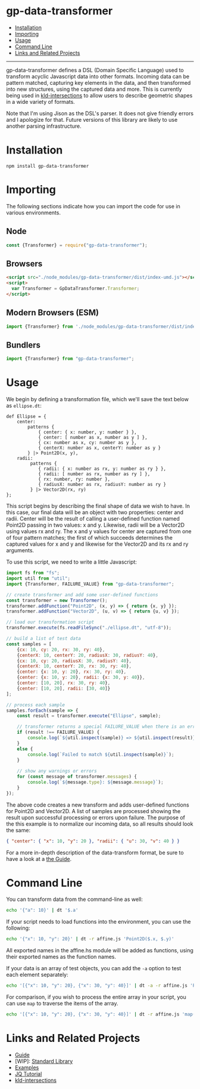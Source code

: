 # gp-data-transformer

- [Installation](#installation)
- [Importing](#importing)
- [Usage](#usage)
- [Command Line](#command-line)
- [Links and Related Projects](#links-and-related-projects)

---

gp-data-transformer defines a DSL (Domain Specific Language) used to transform acyclic Javascript data into other formats. Incoming data can be pattern matched, capturing key elements in the data, and then transformed into new structures, using the captured data and more. This is currently being used in [kld-intersections](https://github.com/thelonious/kld-intersections) to allow users to describe geometric shapes in a wide variety of formats.

Note that I'm using Jison as the DSL's parser. It does not give friendly errors and I apologize for that. Future versions of this library are likely to use another parsing infrastructure.

# Installation

```npm install gp-data-transformer```

# Importing

The following sections indicate how you can import the code for use in various environments.

## Node

```javascript
const {Transformer} = require("gp-data-transformer");
```

## Browsers

```html
<script src="./node_modules/gp-data-transformer/dist/index-umd.js"></script>
<script>
  var Transformer = GpDataTransformer.Transformer;
</script>
```

## Modern Browsers (ESM)

```javascript
import {Transformer} from './node_modules/gp-data-transformer/dist/index-esm.js';
```

## Bundlers

```javascript
import {Transformer} from "gp-data-transformer";
```

# Usage

We begin by defining a transformation file, which we'll save the text below as `ellipse.dt`:

```
def Ellipse = {
    center:
        patterns {
            { center: { x: number, y: number } },
            { center: [ number as x, number as y ] },
            { cx: number as x, cy: number as y },
            { centerX: number as x, centerY: number as y }
        } |> Point2D(x, y),
    radii:
         patterns {
            { radii: { x: number as rx, y: number as ry } },
            { radii: [ number as rx, number as ry ] },
            { rx: number, ry: number },
            { radiusX: number as rx, radiusY: number as ry }
         } |> Vector2D(rx, ry)
};
```

This script begins by describing the final shape of data we wish to have. In this case, our final data will be an object with two properties: center and radii. Center will be the result of calling a user-defined function named Point2D passing in two values: x and y. Likewise, radii will be a Vector2D using values rx and ry. The x and y values for center are captured from one of four pattern matches; the first of which succeeds determines the captured values for x and y and likewise for the Vector2D and its rx and ry arguments.

To use this script, we need to write a little Javascript:

```javascript
import fs from "fs";
import util from "util";
import {Transformer, FAILURE_VALUE} from "gp-data-transformer";

// create transformer and add some user-defined functions
const transformer = new Transformer();
transformer.addFunction("Point2D", (x, y) => { return {x, y} });
transformer.addFunction("Vector2D", (u, v) => { return {u, v} });

// load our transformation script
transformer.execute(fs.readFileSync("./ellipse.dt", "utf-8"));

// build a list of test data
const samples = [
    {cx: 10, cy: 20, rx: 30, ry: 40},
    {centerX: 10, centerY: 20, radiusX: 30, radiusY: 40},
    {cx: 10, cy: 20, radiusX: 30, radiusY: 40},
    {centerX: 10, centerY: 20, rx: 30, ry: 40},
    {center: {x: 10, y: 20}, rx: 30, ry: 40},
    {center: {x: 10, y: 20}, radii: {x: 30, y: 40}},
    {center: [10, 20], rx: 30, ry: 40},
    {center: [10, 20], radii: [30, 40]}
];

// process each sample
samples.forEach(sample => {
    const result = transformer.execute("Ellipse", sample);

    // transformer returns a special FAILURE_VALUE when there is an error
    if (result !== FAILURE_VALUE) {
        console.log(`${util.inspect(sample)} => ${util.inspect(result)}`);
    }
    else {
        console.log(`Failed to match ${util.inspect(sample)}`);
    }
    
    // show any warnings or errors
    for (const message of transformer.messages) {
        console.log(`${message.type}: ${message.message}`);
    }
});
```

The above code creates a new transform and adds user-defined functions for Point2D and Vector2D. A list of samples are processed showing the result upon successful processing or errors upon failure. The purpose of the this example is to normalize our incoming data, so all results should look the same:

```JSON
{ "center": { "x": 10, "y": 20 }, "radii": { "u": 30, "v": 40 } }
```

For a more in-depth description of the data-transform format, be sure to have a look at a [the Guide](docs/guide.md).

# Command Line

You can transform data from the command-line as well:

```bash
echo '{"a": 10}' | dt '$.a'
```

If your script needs to load functions into the environment, you can use the following:

```bash
echo '{"x": 10, "y": 20}' | dt -r affine.js 'Point2D($.x, $.y)'
```

All exported names in the affine.hs module will be added as functions, using their exported names as the function names.

If your data is an array of test objects, you can add the `-a` option to test each element separately:

```bash
echo '[{"x": 10, "y": 20}, {"x": 30, "y": 40}]' | dt -a -r affine.js 'Point2D($.x, $.y)'
```

For comparison, if you wish to process the entire array in your script, you can use `map` to traverse the items of the array.

```bash
echo '[{"x": 10, "y": 20}, {"x": 30, "y": 40}]' | dt -r affine.js 'map($, Point2D($.x, $.y))'
```

# Links and Related Projects

- [Guide](docs/guide.md)
- [WIP]: [Standard Library](docs/standard-library.md)
- [Examples](docs/examples/examples.md)
- [JQ Tutorial](docs/jq-tutorial.md)
- [kld-intersections](https://github.com/thelonious/kld-intersections)
